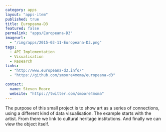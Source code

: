 ```yaml
---
category: apps
layout: "apps-item"
published: true
title: Europeana-D3
featured: false
permalink: "apps/Europeana-D3"
imageurl: 
  - "/img/apps/2015-03-11-Europeana-D3.png"
tags: 
  - API Implementation
  - Visualisation
  - Research
links: 
  - "http://www.europeana-d3.info/"
  - "https://github.com/smoore4moma/europeana-d3"

contact: 
  name: Steven Moore
  website: "https://twitter.com/smoore4moma"
---
```

The purpose of this small project is to show art as a series of connections, using a different kind of data visualisation. The example starts with the artist. From there we link to cultural heritage institutions. And finally we can view the object itself.